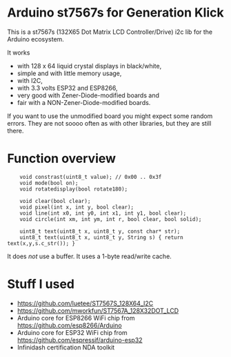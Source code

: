 # Arduino st7567s for Generation Klick

This is a st7567s (132X65 Dot Matrix LCD Controller/Drive) i2c lib for the Arduino ecosystem.

It works

* with 128 x 64 liquid crystal displays in black/white,
* simple and with little memory usage,
* with I2C,
* with 3.3 volts ESP32 and ESP8266,
* very good with Zener-Diode-modified boards and
* fair with a NON-Zener-Diode-modified boards.

If you want to use the unmodified board you might expect some random errors. They are not soooo often
as with other libraries, but they are still there.

# Function overview
```
    void constrast(uint8_t value); // 0x00 .. 0x3f
    void mode(bool on);
    void rotatedisplay(bool rotate180);

    void clear(bool clear);
    void pixel(int x, int y, bool clear);
    void line(int x0, int y0, int x1, int y1, bool clear);
    void circle(int xm, int ym, int r, bool clear, bool solid);

    uint8_t text(uint8_t x, uint8_t y, const char* str);
    uint8_t text(uint8_t x, uint8_t y, String s) { return text(x,y,s.c_str()); }
```

It does *not* use a buffer. It uses a 1-byte read/write cache.

# Stuff I used

* https://github.com/luetee/ST7567S_128X64_I2C
* https://github.com/mworkfun/ST7567A_128X32DOT_LCD
* Arduino core for ESP8266 WiFi chip from https://github.com/esp8266/Arduino
* Arduino core for ESP32 WiFi chip from https://github.com/espressif/arduino-esp32
* Infinidash certification NDA toolkit

